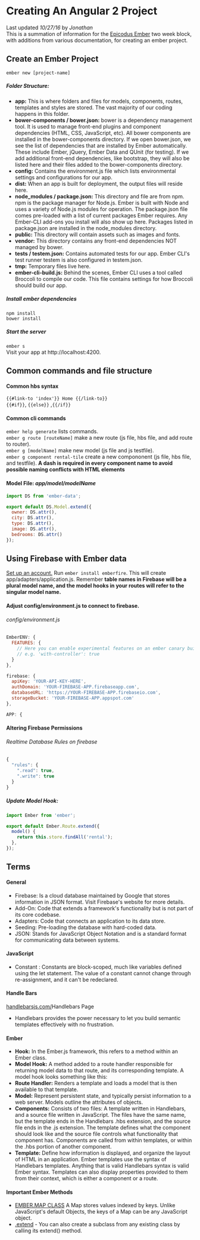 # Creating An Angular 2 Project
Last updated _10/27/16_ by _Jonathan_  
This is a summation of information for the [Epicodus Ember](https://www.learnhowtoprogram.com/javascript/ember-js) two week block, with additions from various documentation, for creating an ember project.

## Create an Ember Project
`ember new [project-name]`

##### Folder Structure:
+ **app:** This is where folders and files for models, components, routes, templates and styles are stored. The vast majority of our coding happens in this folder.
+ **bower-components / bower.json:** bower is a dependency management tool. It is used to manage front-end plugins and component dependencies (HTML, CSS, JavaScript, etc). All bower components are installed in the bower-components directory. If we open bower.json, we see the list of dependencies that are installed by Ember automatically. These include Ember, jQuery, Ember Data and QUnit (for testing). If we add additional front-end dependencies, like bootstrap, they will also be listed here and their files added to the bower-components directory.
+ **config:** Contains the environment.js file which lists environmental settings and configurations for our app.
+ **dist:** When an app is built for deployment, the output files will reside here.
+ **node_modules / package.json:** This directory and file are from npm. npm is the package manager for Node.js. Ember is built with Node and uses a variety of Node.js modules for operation. The package.json file comes pre-loaded with a list of current packages Ember requires. Any Ember-CLI add-ons you install will also show up here. Packages listed in package.json are installed in the node_modules directory.
+ **public:** This directory will contain assets such as images and fonts.
+ **vendor:** This directory contains any front-end dependencies NOT managed by bower.
+ **tests / testem.json:** Contains automated tests for our app. Ember CLI's test runner testem is also configured in testem.json.
+ **tmp:** Temporary files live here.
+ **ember-cli-build.js:** Behind the scenes, Ember CLI uses a tool called Broccoli to compile our code. This file contains settings for how Broccoli should build our app.

##### Install ember dependencies
`npm install`  
`bower install`

##### Start the server
`ember s`  
Visit your app at http://localhost:4200.

## Common commands and file structure

#### Common hbs syntax
`{{#link-to 'index'}} Home {{/link-to}}`   
`{{#if}}`, `{{else}}` ,`{{/if}}`  
#### Common cli commands
`ember help generate` lists commands.  
`ember g route [routeName]` make a new route (js file, hbs file, and add route to router).  
`ember g [modelName]` make new model (js file and js testfile).  
`ember g component rental-tile` create a new compononent (js file, hbs file, and testfile). **A dash is required in every component name to avoid possible naming conflicts with HTML elements**

#### Model File: _app/model/modelName_
```js
import DS from 'ember-data';

export default DS.Model.extend({
  owner: DS.attr(),
  city: DS.attr(),
  type: DS.attr(),
  image: DS.attr(),
  bedrooms: DS.attr()
});
```

## Using Firebase with Ember data
[Set up an account.](https://firebase.google.com/)  Run `ember install emberfire`.  This will create app/adapters/application.js.  Remember **table names in Firebase will be a plural model name, and the model hooks in your routes will refer to the singular model name.**  

#### Adjust config/environment.js to connect to firebase.
###### config/environment.js
```js
EmberENV: {
  FEATURES: {
    // Here you can enable experimental features on an ember canary build
    // e.g. 'with-controller': true
  }
},

firebase: {
  apiKey: 'YOUR-API-KEY-HERE',
  authDomain: 'YOUR-FIREBASE-APP.firebaseapp.com',
  databaseURL: 'https://YOUR-FIREBASE-APP.firebaseio.com',
  storageBucket: 'YOUR-FIREBASE-APP.appspot.com'
},

APP: {
```

#### Altering Firebase Permissions
###### _Realtime Database Rules on firebase_
```js
{
  "rules": {
    ".read": true,
    ".write": true
  }
}
```

##### Update Model Hook:
```js
import Ember from 'ember';

export default Ember.Route.extend({
  model() {
    return this.store.findAll('rental');
  },
});
```
## Terms

#### General
+ Firebase: Is a cloud database maintained by Google that stores information in JSON format. Visit Firebase's website for more details.
+ Add-On: Code that extends a framework's functionality but is not part of its core codebase.
+ Adapters: Code that connects an application to its data store.
+ Seeding: Pre-loading the database with hard-coded data.
+ JSON: Stands for JavaScript Object Notation and is a standard format for communicating data between systems.

#### JavaScript
+ Constant : Constants are block-scoped, much like variables defined using the let statement. The value of a constant cannot change through re-assignment, and it can't be redeclared.

#### Handle Bars
[handlebarsjs.com/](http://handlebarsjs.com/)Handlebars Page

+ Handlebars provides the power necessary to let you build semantic templates effectively with no frustration.

#### Ember
+ **Hook:** In the Ember.js framework, this refers to a method within an Ember class.
+ **Model Hook:** A method added to a route handler responsible for returning model data to that route, and its corresponding template. A model hook looks something like this:
+ **Route Handler:** Renders a template and loads a model that is then available to that template.
+ **Model:** Represent persistent state, and typically persist information to a web server. Models outline the attributes of objects.
+ **Components:** Consists of two files: A template written in Handlebars, and a source file written in JavaScript. The files have the same name, but the template ends in the Handlebars .hbs extension, and the source file ends in the .js extension. The template defines what the component should look like and the source file controls what functionality that component has. Components are called from within templates, or within the .hbs portion of another component.
+ **Template:** Define how information is displayed, and organize the layout of HTML in an application. Ember templates use the syntax of Handlebars templates. Anything that is valid Handlebars syntax is valid Ember syntax. Templates can also display properties provided to them from their context, which is either a component or a route.

#### Important Ember Methods

+ [EMBER.MAP CLASS](http://emberjs.com/api/classes/Ember.Map.html#content) A Map stores values indexed by keys. Unlike JavaScript's default Objects, the keys of a Map can be any JavaScript object.
+ [.extend](http://emberjs.com/api/classes/Ember.CoreObject.html#method_extend)  - You can also create a subclass from any existing class by calling its extend() method.
